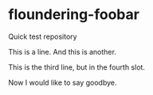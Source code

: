 # floundering-foobar
Quick test repository

This is a line.
And this is another.

This is the third line, but in the fourth slot.

Now I would like to say goodbye.
